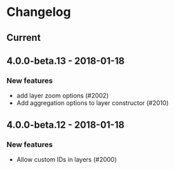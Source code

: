 # Changelog

## Current

## 4.0.0-beta.13 - 2018-01-18

### New features
- add layer zoom options (#2002)
- Add aggregation options to layer constructor (#2010)

## 4.0.0-beta.12 - 2018-01-18

### New features
- Allow custom IDs in layers (#2000)
